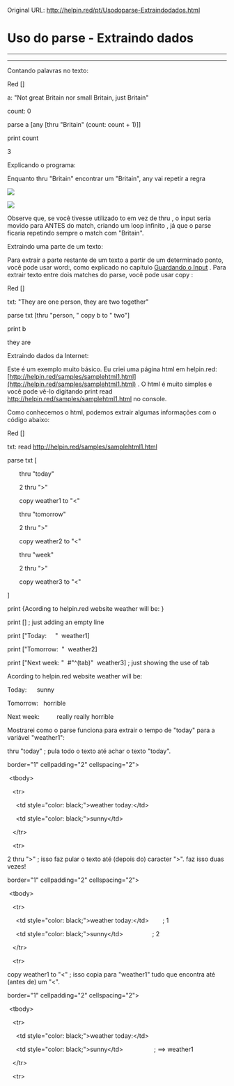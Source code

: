 Original URL: <http://helpin.red/pt/Usodoparse-Extraindodados.html>

# Uso do parse - Extraindo dados

* * *

* * *

Contando palavras no texto:

Red \[]

a: "Not great Britain nor small Britain, just Britain"

count: 0

parse a \[any \[thru "Britain" (count: count + 1)]]

print count

3

Explicando o programa:

Enquanto thru "Britain" encontrar um "Britain", any vai repetir a regra

![](http://helpin.red/lib/NewItem195.png)

![](http://helpin.red/lib/NewItem194.png)

Observe que, se você tivesse utilizado to em vez de thru , o input seria movido para ANTES do match, criando um loop infinito , já que o parse ficaria repetindo sempre o match com "Britain".

Extraindo uma parte de um texto:

Para extrair a parte restante de um texto a partir de um determinado ponto, você pode usar word:, como explicado no capítulo [Guardando o Input](http://helpin.red/Guardandooinput.html#Collecting) . Para extrair texto entre dois matches do parse, você pode usar copy :

Red \[]

txt: "They are one person, they are two together"

parse txt \[thru "person, " copy b to " two"]

print b

they are

[]()Extraindo dados da Internet:

Este é um exemplo muito básico. Eu criei uma página html em helpin.red: [http://helpin.red/samples/samplehtml1.html](http://helpin.red/samples/samplehtml1.html) . O html é muito simples e você pode vê-lo digitando print read http://helpin.red/samples/samplehtml1.html no console.

Como conhecemos o html, podemos extrair algumas informações com o código abaixo:

Red \[]

txt: read http://helpin.red/samples/samplehtml1.html

parse txt [

       thru "today"

       2 thru "&gt;"

       copy weather1 to "&lt;"

       thru "tomorrow"

       2 thru "&gt;"

       copy weather2 to "&lt;"

       thru "week"

       2 thru "&gt;"

       copy weather3 to "&lt;"

]

print {Acording to helpin.red website weather will be: }

print \[] ; just adding an empty line

print \["Today:     "  weather1]

print \["Tomorrow:  "  weather2]

print \["Next week: "  #"^(tab)"  weather3] ; just showing the use of tab

Acording to helpin.red website weather will be:

Today:      sunny

Tomorrow:   horrible

Next week:          really really horrible

Mostrarei como o parse funciona para extrair o tempo de "today" para a variável "weather1":

thru "today" ; pula todo o texto até achar o texto "today".

border="1" cellpadding="2" cellspacing="2"&gt;

 &lt;tbody&gt;

   &lt;tr&gt;

     &lt;td style="color: black;"&gt;weather today:&lt;/td&gt;

     &lt;td style="color: black;"&gt;sunny&lt;/td&gt;

   &lt;/tr&gt;

   &lt;tr&gt;

2 thru "&gt;" ; isso faz pular o texto até (depois do) caracter "&gt;". faz isso duas vezes!

border="1" cellpadding="2" cellspacing="2"&gt;

 &lt;tbody&gt;

   &lt;tr&gt;

     &lt;td style="color: black;"&gt;weather today:&lt;/td&gt;        ; 1

     &lt;td style="color: black;"&gt;sunny&lt;/td&gt;                 ; 2

   &lt;/tr&gt;

   &lt;tr&gt;

copy weather1 to "&lt;" ; isso copia para "weather1" tudo que encontra até (antes de) um "&lt;".

border="1" cellpadding="2" cellspacing="2"&gt;

 &lt;tbody&gt;

   &lt;tr&gt;

     &lt;td style="color: black;"&gt;weather today:&lt;/td&gt;

     &lt;td style="color: black;"&gt;sunny&lt;/td&gt;                  ; ==&gt; weather1

   &lt;/tr&gt;

   &lt;tr&gt;
